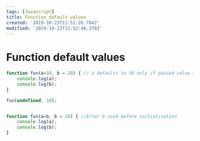 ```yaml
---
tags: [Javascript]
title: Function default values
created: '2019-10-23T11:51:26.784Z'
modified: '2019-10-23T11:52:46.378Z'
---
```


# Function default values

```js
function fun(a=10, b = 20) { // a defaults to 10 only if passed value is undefined
    console.log(a); 
    console.log(b);
}

fun(undefined, 10);
```

```js

function fun(a=b, b = 20) { //Error b used before initialisation
    console.log(a); 
    console.log(b);
}
```

